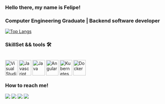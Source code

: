### Hello there, my name is Felipe!

### Computer Engineering Graduate | Backend software developer


[![Top Langs](https://github-readme-stats.vercel.app/api/top-langs/?username=FelipeDiasD&layout=compact&theme=dark)](https://github.com/anuraghazra/github-readme-stats)


### SkillSet && tools 🛠️

<div style = "display: inline_block"><br>
<img align="center" alt="Visual Studio" height = "50"width="40" src="https://cdn.jsdelivr.net/gh/devicons/devicon/icons/vscode/vscode-original-wordmark.svg" />
<img align="center" alt="Javascript" height = "50"width="40" src="https://cdn.jsdelivr.net/gh/devicons/devicon/icons/javascript/javascript-original.svg" />
<img align="center" alt="Java" height = "50"width="40" src="https://cdn.jsdelivr.net/gh/devicons/devicon/icons/java/java-original-wordmark.svg" />
<img align="center" alt="Angular" height = "50"width="40" src="https://cdn.jsdelivr.net/gh/devicons/devicon/icons/angularjs/angularjs-original.svg" />
<img align ="center" alt="Kubernetes" height = "50"width="40" src="https://cdn.jsdelivr.net/gh/devicons/devicon/icons/kubernetes/kubernetes-plain.svg" />
<img align ="center" alt="Docker" height = "50"width="40" src="https://cdn.jsdelivr.net/gh/devicons/devicon/icons/docker/docker-original.svg" />

  
</div>

### How to reach me!

<div>
  
  <a href = "mailto:prado.dias@hotmail.com" target ="_blank"><img src = "https://img.shields.io/badge/Microsoft_Outlook-0078D4?style=for-the-badge&logo=microsoft-outlook&logoColor=white" target ="_blank"></a>
  <a href = "https://www.linkedin.com/in/felipe-dias-da-silva-prado-b424ba15a/" target ="_blank"><img src = "https://img.shields.io/badge/LinkedIn-0077B5?style=for-the-badge&logo=linkedin&logoColor=white"></a>
  <a href = "https://www.instagram.com/0felipedias/" target ="_blank"><img src = "https://img.shields.io/badge/Instagram-E4405F?style=for-the-badge&logo=instagram&logoColor=white" target ="_blank"></a>
  <a href = " https://api.whatsapp.com/send?phone=5512981413189&text=Ol%C3%A1%2C%20vi%20seu%20github%20e%20estou%20entrando%20em%20contato!" target ="_blank"><img src = "https://img.shields.io/badge/WhatsApp-25D366?style=for-the-badge&logo=whatsapp&logoColor=white" target ="_blank"></a>
</div>



